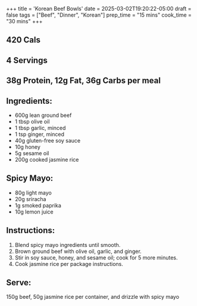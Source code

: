 +++
title = 'Korean Beef Bowls'
date = 2025-03-02T19:20:22-05:00
draft = false
tags = ["Beef", "Dinner", "Korean"]
prep_time = "15 mins"
cook_time = "30 mins"
+++

## 420 Cals
## 4 Servings
## 38g Protein, 12g Fat, 36g Carbs per meal

## Ingredients:
- 600g lean ground beef
- 1 tbsp olive oil
- 1 tbsp garlic, minced
- 1 tsp ginger, minced
- 40g gluten-free soy sauce
- 10g honey
- 5g sesame oil
- 200g cooked jasmine rice

## Spicy Mayo:
- 80g light mayo
- 20g sriracha
- 1g smoked paprika
- 10g lemon juice

## Instructions:
1. Blend spicy mayo ingredients until smooth.
2. Brown ground beef with olive oil, garlic, and ginger.
3. Stir in soy sauce, honey, and sesame oil; cook for 5 more minutes.
4. Cook jasmine rice per package instructions.

## Serve: 
150g beef, 50g jasmine rice per container, and drizzle with spicy mayo